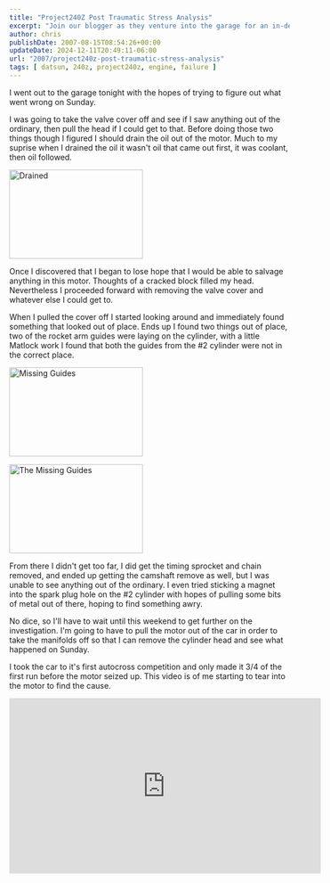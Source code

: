 ```yaml
---
title: "Project240Z Post Traumatic Stress Analysis"
excerpt: "Join our blogger as they venture into the garage for an in-depth investigation into a motor failure, detailing their step-by-step process."
author: chris
publishDate: 2007-08-15T08:54:26+00:00
updateDate: 2024-12-11T20:49:11-06:00
url: "2007/project240z-post-traumatic-stress-analysis"
tags: [ datsun, 240z, project240z, engine, failure ]
---
```


I went out to the garage tonight with the hopes of trying to figure out what went wrong on Sunday.

I was going to take the valve cover off and see if I saw anything out of the ordinary, then pull the head if I could get to that. Before doing those two things though I figured I should drain the oil out of the motor. Much to my suprise when I drained the oil it wasn't oil that came out first, it was coolant, then oil followed.

<a href="https://www.flickr.com/photos/chammond/1121489208/"><img height="160" alt="Drained" src="https://farm2.static.flickr.com/1107/1121489208_b95723354c_m.jpg" width="240" /></a> 

Once I discovered that I began to lose hope that I would be able to salvage anything in this motor. Thoughts of a cracked block filled my head. Nevertheless I proceeded forward with removing the valve cover and whatever else I could get to.

When I pulled the cover off I started looking around and immediately found something that looked out of place. Ends up I found two things out of place, two of the rocket arm guides were laying on the cylinder, with a little Matlock work I found that both the guides from the #2 cylinder were not in the correct place.

<a href="https://www.flickr.com/photos/chammond/1121928912/"><img height="160" alt="Missing Guides" src="https://farm2.static.flickr.com/1295/1121928912_e64a78ead2_m.jpg" width="240" /></a> 

<a href="https://www.flickr.com/photos/chammond/1121096163/"><img height="160" alt="The Missing Guides" src="https://farm2.static.flickr.com/1160/1121096163_380c044e99_m.jpg" width="240" /></a> 

From there I didn't get too far, I did get the timing sprocket and chain removed, and ended up getting the camshaft remove as well, but I was unable to see anything out of the ordinary. I even tried sticking a magnet into the spark plug hole on the #2 cylinder with hopes of pulling some bits of metal out of there, hoping to find something awry.

No dice, so I'll have to wait until this weekend to get further on the investigation. I'm going to have to pull the motor out of the car in order to take the manifolds off so that I can remove the cylinder head and see what happened on Sunday.

I took the car to it's first autocross competition and only made it 3/4 of the first run before the motor seized up. This video is of me starting to tear into the motor to find the cause.

<iframe width="560" height="315" src="https://www.youtube.com/embed/CDkiAq4yosk?si=hti3rgJsiocsd66t" title="YouTube video player" frameborder="0" allow="accelerometer; autoplay; clipboard-write; encrypted-media; gyroscope; picture-in-picture; web-share" referrerpolicy="strict-origin-when-cross-origin" allowfullscreen></iframe>

